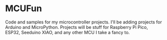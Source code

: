 
# MCUFun
Code and samples for my microcontroller projects. 
I'll be adding projects for Arduino and MicroPython.
Projects will be stuff for Raspberry Pi Pico, ESP32, Seeduino XIAO, and any other MCU I take a fancy to.
